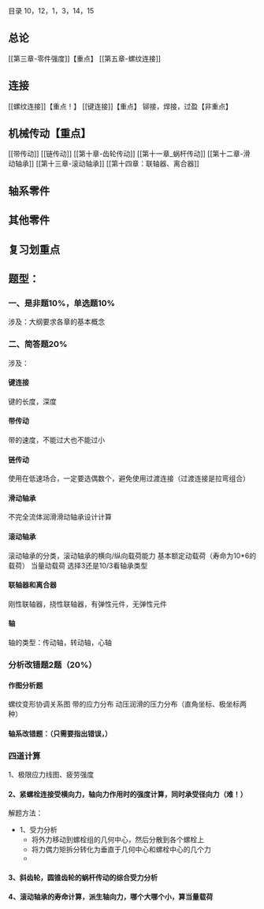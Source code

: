 目录
10，12，1，3，14，15
## 总论
[[第三章-零件强度]]【重点】
[[第五章-螺纹连接]]
## 连接
[[螺纹连接]]【重点！】
[[键连接]]【重点】
铆接，焊接，过盈【非重点】
## 机械传动【重点】
[[带传动]]
[[链传动]]
[[第十章-齿轮传动]]
[[第十一章_蜗杆传动]]
[[第十二章-滑动轴承]]
[[第十三章-滚动轴承]]
[[第十四章：联轴器、离合器]]
## 轴系零件
## 其他零件
## 复习划重点
## 题型：
### 一、是非题10%，单选题10%
涉及：大纲要求各章的基本概念
### 二、简答题20%
涉及：
#### 键连接
键的长度，深度
#### 带传动
带的速度，不能过大也不能过小
#### 链传动
使用在低速场合，一定要选偶数个，避免使用过渡连接（过渡连接是拉弯组合）
#### 滑动轴承
不完全流体润滑滑动轴承设计计算
#### 滚动轴承
滚动轴承的分类，滚动轴承的横向/纵向载荷能力
基本额定动载荷（寿命为10\*6的载荷）
当量动载荷
选择3还是10/3看轴承类型
#### 联轴器和离合器
刚性联轴器，挠性联轴器，有弹性元件，无弹性元件
#### 轴
轴的类型：传动轴，转动轴，心轴
### 分析改错题2题（20%）
#### 作图分析题
螺纹变形协调关系图
带的应力分布
动压润滑的压力分布（直角坐标、极坐标两种）
#### 轴系改错题：（只需要指出错误，）
### 四道计算
1、极限应力线图、疲劳强度
#### 2、紧螺栓连接受横向力，轴向力作用时的强度计算，同时承受径向力（难！）
解题方法：
+ 1、受力分析
	+ 将外力移动到螺栓组的几何中心，然后分散到各个螺栓上
	+ 将力偶力矩拆分转化为垂直于几何中心和螺栓中心的几个力
	+ 
#### 3、斜齿轮，圆锥齿轮的蜗杆传动的综合受力分析
#### 4、滚动轴承的寿命计算，派生轴向力，哪个大哪个小，算当量载荷